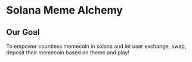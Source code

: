 # Solana Meme Alchemy
## Our Goal
To empower countless memecoin in solana and let user exchange, swap, deposit their memecoin based on theme and play!

